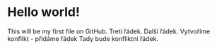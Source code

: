 # Hello world!
This will be my first file on GitHub.
Tretí řádek.
Další řádek.
Vytvoříme konflikt - přidáme řádek
Tady bude konfliktní řádek.
